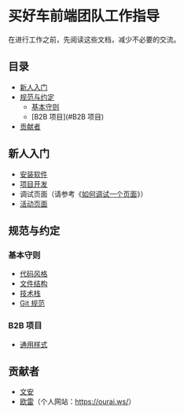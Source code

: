 # 买好车前端团队工作指导

在进行工作之前，先阅读这些文档，减少不必要的交流。

## 目录

* [新人入门](#新人入门)
* [规范与约定](#规范与约定)
  * [基本守则](#基本守则)
  * [B2B 项目](#B2B 项目)
* [贡献者](#贡献者)

## 新人入门

* [安装软件](installation.md)
* [项目开发](development.md)
* 调试页面（请参考《[如何调试一个页面](https://ourai.ws/posts/how-to-debug-a-web-page/)》）
* [活动页面](activity.md)

## 规范与约定

### 基本守则

* [代码风格](code-style.md)
* [文件结构](structure.md)
* [技术栈](tech-stack.md)
* [Git 规范](git.md)

### B2B 项目

* [通用样式](B2B-common-style.md)

## 贡献者

* [文安](https://github.com/zhangwenan)
* [欧雷](https://github.com/ourai)（个人网站：<https://ourai.ws/>）
